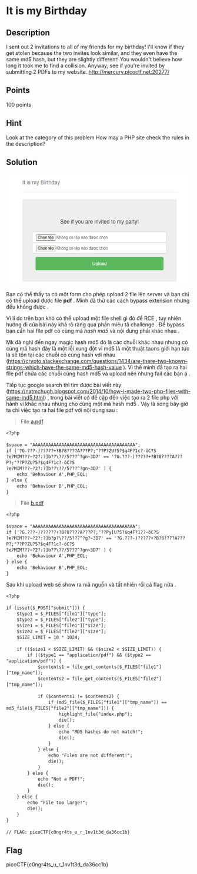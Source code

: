 # It is my Birthday

## Description

I sent out 2 invitations to all of my friends for my birthday! I'll know if they get stolen because the two invites look similar, and they even have the same md5 hash, but they are slightly different! You wouldn't believe how long it took me to find a collision. Anyway, see if you're invited by submitting 2 PDFs to my website. http://mercury.picoctf.net:20277/

## Points

100 points

## Hint

Look at the category of this problem
How may a PHP site check the rules in the description?

## Solution 

![IMG](image/upload.png)

Bạn có thể thấy ta có một form cho phép upload 2 file lên server và bạn chỉ có thể upload được file **pdf** . Mình đã thử các cách bypass extension nhưng đều không được .

Vì lí do trên bạn khó có thể upload một file shell gì đó để RCE , tuy nhiên hướng đi của bài này khá rõ ràng qua phần miêu tả challenge . Để bypass bạn cần hai file pdf có cùng mã *hash md5* và nội dung phải khác nhau . 

Mk đã nghĩ đến ngay magic hash md5 đó là các chuỗi khác nhau nhưng có cùng mã hash đây là một lỗi xung đột vì md5 là một thuật taons giới hạn tức là sẽ tồn tại các chuỗi có cùng hash với nhau (https://crypto.stackexchange.com/questions/1434/are-there-two-known-strings-which-have-the-same-md5-hash-value ). Vì thế mình đẫ tạo ra hai file pdf chứa các chuỗi cùng hash md5 và upload nên nhưng fail các bạn ạ . 

Tiếp tục google search thì tìm được bài viết này (https://natmchugh.blogspot.com/2014/10/how-i-made-two-php-files-with-same-md5.html) , trong bài viết có đề cập đến việc tạo ra 2 file php với hành vi khác nhau nhưng cho cùng một mã hash md5 . Vậy là xong bây giờ ta chỉ việc tạo ra hai file pdf với nội dung sau :

> File [a.pdf](a.pdf) 
```
<?php

$space = "AAAAAAAAAAAAAAAAAAAAAAAAAAAAAAAAAAAAAAA";
if ('?G.???-)?????+?B?8????A???P?;"??P?ZU?5?$q4F?1c?-ŏC?S
?e?MIM???~?2?:?]b??\??/5???^?gn~3D7' == '?G.???-)?????+?B?8????A???P?;"??P?ZU?5?$q4F?1c?-ŏC?S
?e?MIM???~?2?:?]b??\??/5???^?gn~3D7' ) {
    echo 'Behaviour A',PHP_EOL;
} else {
    echo 'Behaviour B',PHP_EOL;
}
```
>File [b.pdf](b.pdf)

```
<?php

$space = "AAAAAAAAAAAAAAAAAAAAAAAAAAAAAAAAAAAAAAA";
if ('?G.???-)??????+?B?8????A???P?;"??Py[U?5?$q4F?1??-ŏC?S
?e?MIM???~?2?:?]b?p?\??/5???^?g?~3D7' == '?G.???-)?????+?B?8????A???P?;"??P?ZU?5?$q4F?1c?-ŏC?S
?e?MIM???~?2?:?]b??\??/5???^?gn~3D7' ) {
    echo 'Behaviour A',PHP_EOL;
} else {
    echo 'Behaviour B',PHP_EOL;
}
```

Sau khi upload web sẽ show ra mã nguồn và tất nhiên rồi cả flag nữa .

```
<?php

if (isset($_POST["submit"])) {
    $type1 = $_FILES["file1"]["type"];
    $type2 = $_FILES["file2"]["type"];
    $size1 = $_FILES["file1"]["size"];
    $size2 = $_FILES["file2"]["size"];
    $SIZE_LIMIT = 18 * 1024;

    if (($size1 < $SIZE_LIMIT) && ($size2 < $SIZE_LIMIT)) {
        if (($type1 == "application/pdf") && ($type2 == "application/pdf")) {
            $contents1 = file_get_contents($_FILES["file1"]["tmp_name"]);
            $contents2 = file_get_contents($_FILES["file2"]["tmp_name"]);

            if ($contents1 != $contents2) {
                if (md5_file($_FILES["file1"]["tmp_name"]) == md5_file($_FILES["file2"]["tmp_name"])) {
                    highlight_file("index.php");
                    die();
                } else {
                    echo "MD5 hashes do not match!";
                    die();
                }
            } else {
                echo "Files are not different!";
                die();
            }
        } else {
            echo "Not a PDF!";
            die();
        }
    } else {
        echo "File too large!";
        die();
    }
}

// FLAG: picoCTF{c0ngr4ts_u_r_1nv1t3d_da36cc1b}
```

## Flag

picoCTF{c0ngr4ts_u_r_1nv1t3d_da36cc1b}


